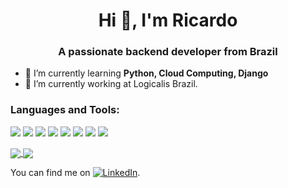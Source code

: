 <h1 align="center">Hi 👋, I'm Ricardo</h1>
<h3 align="center">A passionate backend developer from Brazil</h3>

- 🌱 I’m currently learning **Python, Cloud Computing, Django**
- 🔭 I’m currently working at Logicalis Brazil.


<h3 align="left">Languages and Tools:</h3>

![](https://img.shields.io/badge/OS-Linux-informational?style=flat&logo=linux&logoColor=white&color=blue)
![](https://img.shields.io/badge/Editor-VisualStudioCode-informational?style=flat&logo=visualstudiocode&logoColor=white&color=blue)
![](https://img.shields.io/badge/Code-Python-informational?style=flat&logo=python&logoColor=white&color=blue)
![](https://img.shields.io/badge/Shell-Bash-informational?style=flat&logo=gnu-bash&logoColor=white&color=blue)
![](https://img.shields.io/badge/Tools-MySql-informational?style=flat&logo=mysql&logoColor=white&color=blue)
![](https://img.shields.io/badge/Tools-Postman-informational?style=flat&logo=postman&logoColor=white&color=blue)
![](https://img.shields.io/badge/Tools-Docker-informational?style=flat&logo=docker&logoColor=white&color=blue)
![](https://img.shields.io/badge/Tools-Kubernetes-informational?style=flat&logo=kubernetes&logoColor=white&color=blue)



<a href="https://github.com/RicardoGoncal">
  <img align="center" src="https://github-readme-stats.vercel.app/api?username=RicardoGoncal&show_icons=true&theme=dracula&hide=prs&count_private=true" />
</a>
<a href="https://github.com/RicardoGoncal">
  <img align="center" src="https://github-readme-stats.vercel.app/api/top-langs/?username=RicardoGoncal&layout=compact&theme=dracula" />
</a>
<br>

You can find me on [![LinkedIn][2.2]][1].

<!-- Icon -->
[2.2]: https://raw.githubusercontent.com/MartinHeinz/MartinHeinz/master/linkedin-3-16.png (LinkedIn)

<!-- Link to your social media accounts -->
[1]: https://www.linkedin.com/in/ricardo-gonçalves-427159155
 
